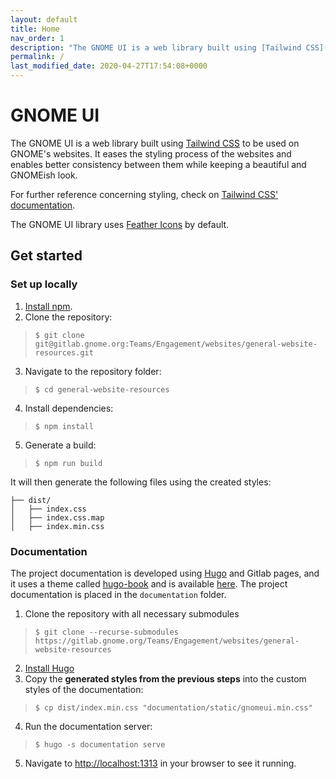 ```yaml
---
layout: default
title: Home
nav_order: 1
description: "The GNOME UI is a web library built using [Tailwind CSS](https://tailwindcss.com/) to be used on GNOME's websites. It eases the styling process of the websites and enables better consistency between them, while maintaining a GNOMEish look."
permalink: /
last_modified_date: 2020-04-27T17:54:08+0000
---
```


# GNOME UI

The GNOME UI is a web library built using [Tailwind CSS](https://tailwindcss.com/) to be used on GNOME's websites. It eases the styling process of the websites and enables better consistency between them while keeping a beautiful and GNOMEish look.

For further reference concerning styling, check on [Tailwind CSS' documentation](https://tailwindcss.com/).

The GNOME UI library uses [Feather Icons](https://feathericons.com/) by default.

## Get started

### Set up locally

1. [Install npm](https://www.npmjs.com/get-npm).
2. Clone the repository:
> `$ git clone git@gitlab.gnome.org:Teams/Engagement/websites/general-website-resources.git`
3. Navigate to the repository folder:
> `$ cd general-website-resources`
4. Install dependencies:
> `$ npm install`
5. Generate a build:
> `$ npm run build`

It will then generate the following files using the created styles:

```
├── dist/
│   ├── index.css
│   ├── index.css.map
│   ├── index.min.css
```

### Documentation

The project documentation is developed using [Hugo](https://gohugo.io/) and Gitlab pages, and it uses a theme called [hugo-book](https://github.com/alex-shpak/hugo-book) and is available [here](https://teams.pages.gitlab.gnome.org/Engagement/websites/general-website-resources/). The project documentation is placed in the `documentation` folder.

1. Clone the repository with all necessary submodules
> `$ git clone --recurse-submodules https://gitlab.gnome.org/Teams/Engagement/websites/general-website-resources` 
2. [Install Hugo](https://gohugo.io/getting-started/installing#linux)
3. Copy the **generated styles from the previous steps** into the custom styles of the documentation:
> `$ cp dist/index.min.css "documentation/static/gnomeui.min.css"`
4. Run the documentation server:
> `$ hugo -s documentation serve`
5. Navigate to <http://localhost:1313> in your browser to see it running.
